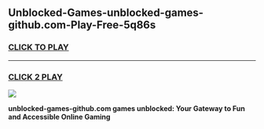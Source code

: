 
## Unblocked-Games-unblocked-games-github.com-Play-Free-5q86s
<h3>
<a href="https://premium76.site?title=unblocked-games-github.com&ref=19M">CLICK TO PLAY</a></h3>
<hr>

<h3>
<a href="https://premium76.site?title=unblocked-games-github.com&ref=19M">CLICK 2 PLAY</a>
  
</h3>

<a href="https://premium76.site?title=unblocked-games-github.com&ref=19M"><img src="https://clearcache.store/games.png"></a>


**unblocked-games-github.com games unblocked: Your Gateway to Fun and Accessible Online Gaming**
